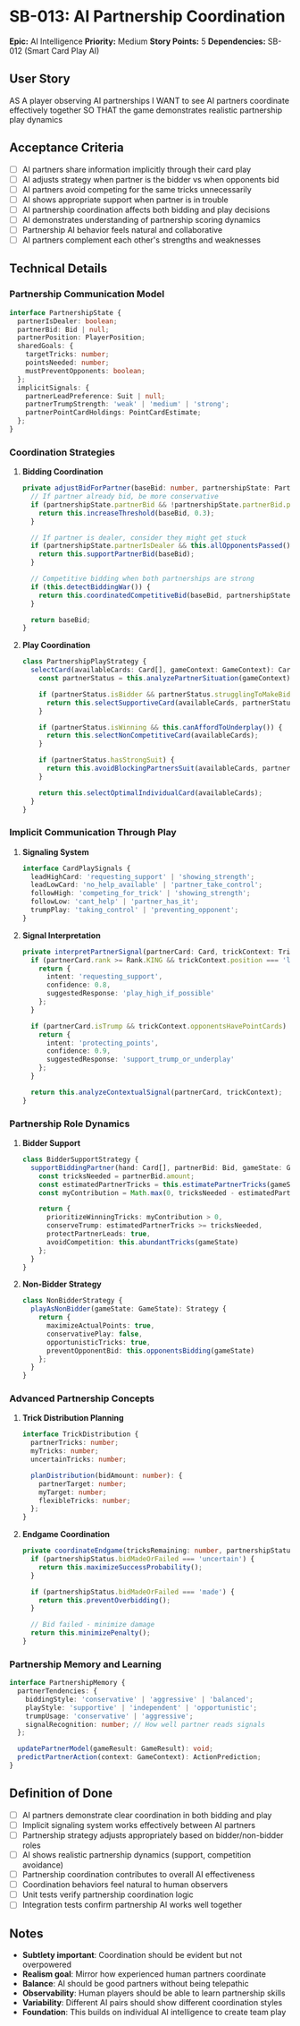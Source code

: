 # SB-013: AI Partnership Coordination

**Epic:** AI Intelligence
**Priority:** Medium
**Story Points:** 5
**Dependencies:** SB-012 (Smart Card Play AI)

## User Story

AS A player observing AI partnerships
I WANT to see AI partners coordinate effectively together
SO THAT the game demonstrates realistic partnership play dynamics

## Acceptance Criteria

- [ ] AI partners share information implicitly through their card play
- [ ] AI adjusts strategy when partner is the bidder vs when opponents bid
- [ ] AI partners avoid competing for the same tricks unnecessarily
- [ ] AI shows appropriate support when partner is in trouble
- [ ] AI partnership coordination affects both bidding and play decisions
- [ ] AI demonstrates understanding of partnership scoring dynamics
- [ ] Partnership AI behavior feels natural and collaborative
- [ ] AI partners complement each other's strengths and weaknesses

## Technical Details

### Partnership Communication Model

```typescript
interface PartnershipState {
  partnerIsDealer: boolean;
  partnerBid: Bid | null;
  partnerPosition: PlayerPosition;
  sharedGoals: {
    targetTricks: number;
    pointsNeeded: number;
    mustPreventOpponents: boolean;
  };
  implicitSignals: {
    partnerLeadPreference: Suit | null;
    partnerTrumpStrength: 'weak' | 'medium' | 'strong';
    partnerPointCardHoldings: PointCardEstimate;
  };
}
```

### Coordination Strategies

1. **Bidding Coordination**

   ```typescript
   private adjustBidForPartner(baseBid: number, partnershipState: PartnershipState): number {
     // If partner already bid, be more conservative
     if (partnershipState.partnerBid && !partnershipState.partnerBid.passed) {
       return this.increaseThreshold(baseBid, 0.3);
     }

     // If partner is dealer, consider they might get stuck
     if (partnershipState.partnerIsDealer && this.allOpponentsPassed()) {
       return this.supportPartnerBid(baseBid);
     }

     // Competitive bidding when both partnerships are strong
     if (this.detectBiddingWar()) {
       return this.coordinatedCompetitiveBid(baseBid, partnershipState);
     }

     return baseBid;
   }
   ```

2. **Play Coordination**

   ```typescript
   class PartnershipPlayStrategy {
     selectCard(availableCards: Card[], gameContext: GameContext): Card {
       const partnerStatus = this.analyzePartnerSituation(gameContext);

       if (partnerStatus.isBidder && partnerStatus.strugglingToMakeBid) {
         return this.selectSupportiveCard(availableCards, partnerStatus);
       }

       if (partnerStatus.isWinning && this.canAffordToUnderplay()) {
         return this.selectNonCompetitiveCard(availableCards);
       }

       if (partnerStatus.hasStrongSuit) {
         return this.avoidBlockingPartnersSuit(availableCards, partnerStatus.strongSuit);
       }

       return this.selectOptimalIndividualCard(availableCards);
     }
   }
   ```

### Implicit Communication Through Play

1. **Signaling System**

   ```typescript
   interface CardPlaySignals {
     leadHighCard: 'requesting_support' | 'showing_strength';
     leadLowCard: 'no_help_available' | 'partner_take_control';
     followHigh: 'competing_for_trick' | 'showing_strength';
     followLow: 'cant_help' | 'partner_has_it';
     trumpPlay: 'taking_control' | 'preventing_opponent';
   }
   ```

2. **Signal Interpretation**

   ```typescript
   private interpretPartnerSignal(partnerCard: Card, trickContext: TrickContext): PartnerIntent {
     if (partnerCard.rank >= Rank.KING && trickContext.position === 'leading') {
       return {
         intent: 'requesting_support',
         confidence: 0.8,
         suggestedResponse: 'play_high_if_possible'
       };
     }

     if (partnerCard.isTrump && trickContext.opponentsHavePointCards) {
       return {
         intent: 'protecting_points',
         confidence: 0.9,
         suggestedResponse: 'support_trump_or_underplay'
       };
     }

     return this.analyzeContextualSignal(partnerCard, trickContext);
   }
   ```

### Partnership Role Dynamics

1. **Bidder Support**

   ```typescript
   class BidderSupportStrategy {
     supportBiddingPartner(hand: Card[], partnerBid: Bid, gameState: GameState): Strategy {
       const tricksNeeded = partnerBid.amount;
       const estimatedPartnerTricks = this.estimatePartnerTricks(gameState);
       const myContribution = Math.max(0, tricksNeeded - estimatedPartnerTricks);

       return {
         prioritizeWinningTricks: myContribution > 0,
         conserveTrump: estimatedPartnerTricks >= tricksNeeded,
         protectPartnerLeads: true,
         avoidCompetition: this.abundantTricks(gameState)
       };
     }
   }
   ```

2. **Non-Bidder Strategy**

   ```typescript
   class NonBidderStrategy {
     playAsNonBidder(gameState: GameState): Strategy {
       return {
         maximizeActualPoints: true,
         conservativePlay: false,
         opportunisticTricks: true,
         preventOpponentBid: this.opponentsBidding(gameState)
       };
     }
   }
   ```

### Advanced Partnership Concepts

1. **Trick Distribution Planning**

   ```typescript
   interface TrickDistribution {
     partnerTricks: number;
     myTricks: number;
     uncertainTricks: number;

     planDistribution(bidAmount: number): {
       partnerTarget: number;
       myTarget: number;
       flexibleTricks: number;
     };
   }
   ```

2. **Endgame Coordination**

   ```typescript
   private coordinateEndgame(tricksRemaining: number, partnershipStatus: PartnershipStatus): EndgameStrategy {
     if (partnershipStatus.bidMadeOrFailed === 'uncertain') {
       return this.maximizeSuccessProbability();
     }

     if (partnershipStatus.bidMadeOrFailed === 'made') {
       return this.preventOverbidding();
     }

     // Bid failed - minimize damage
     return this.minimizePenalty();
   }
   ```

### Partnership Memory and Learning

```typescript
interface PartnershipMemory {
  partnerTendencies: {
    biddingStyle: 'conservative' | 'aggressive' | 'balanced';
    playStyle: 'supportive' | 'independent' | 'opportunistic';
    trumpUsage: 'conservative' | 'aggressive';
    signalRecognition: number; // How well partner reads signals
  };

  updatePartnerModel(gameResult: GameResult): void;
  predictPartnerAction(context: GameContext): ActionPrediction;
}
```

## Definition of Done

- [ ] AI partners demonstrate clear coordination in both bidding and play
- [ ] Implicit signaling system works effectively between AI partners
- [ ] Partnership strategy adjusts appropriately based on bidder/non-bidder roles
- [ ] AI shows realistic partnership dynamics (support, competition avoidance)
- [ ] Partnership coordination contributes to overall AI effectiveness
- [ ] Coordination behaviors feel natural to human observers
- [ ] Unit tests verify partnership coordination logic
- [ ] Integration tests confirm partnership AI works well together

## Notes

- **Subtlety important**: Coordination should be evident but not overpowered
- **Realism goal**: Mirror how experienced human partners coordinate
- **Balance**: AI should be good partners without being telepathic
- **Observability**: Human players should be able to learn partnership skills
- **Variability**: Different AI pairs should show different coordination styles
- **Foundation**: This builds on individual AI intelligence to create team play
